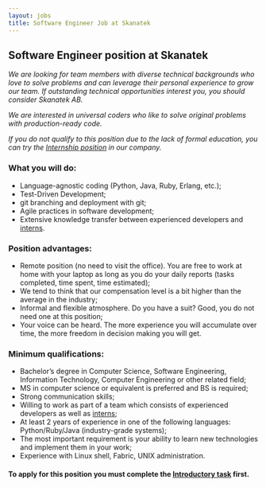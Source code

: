 ```yaml
---
layout: jobs 
title: Software Engineer Job at Skanatek 
---
```

## Software Engineer position at Skanatek 

*We are looking for team members with diverse technical backgrounds who love to solve problems and can leverage their personal experience to grow our team. If outstanding technical opportunities interest you, you should consider Skanatek AB.*

*We are interested in universal coders who like to solve original problems with production-ready code.*

*If you do not qualify to this position due to the lack of formal education, you can try the [Internship position](software-engineer-job-internship-stockholm-goteborg-malmo.html) in our company.*

### What you will do:

- Language-agnostic coding (Python, Java, Ruby, Erlang, etc.);
- Test-Driven Development;
- git branching and deployment with git;
- Agile practices in software development;
- Extensive knowledge transfer between experienced developers and [interns](software-engineer-job-internship-stockholm-goteborg-malmo.html).

### Position advantages:

- Remote position (no need to visit the office). You are free to work at home with your laptop as long as you do your daily reports (tasks completed, time spent, time estimated);
- We tend to think that our compensation level is a bit higher than the average in the industry;
- Informal and flexible atmosphere. Do you have a suit? Good, you do not need one at this position;
- Your voice can be heard. The more experience you will accumulate over time, the more freedom in decision making you will get.

### Minimum qualifications:

- Bachelor’s degree in Computer Science, Software Engineering, Information Technology, Computer Engineering or other related field;
- MS in computer science or equivalent is preferred and BS is required;
- Strong communication skills;
- Willing to work as part of a team which consists of experienced developers as well as [interns](software-engineer-job-internship-stockholm-goteborg-malmo.html);
- At least 2 years of experience in one of the following languages: Python/Ruby/Java (industry-grade systems);
- The most important requirement is your ability to learn new technologies and implement them in your work;
- Experience with Linux shell, Fabric, UNIX administration.

#### To apply for this position you must complete the [Introductory task](introductory-task.html) first.


